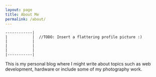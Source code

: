 ```yaml
---
layout: page
title: About Me
permalink: /about/
---
```



    ------------|
    |           |  //TODO: Insert a flattering profile picture :)
    |           |
    |           |
    |           |
    |-----------|


This is my personal blog where I might write about topics such as web development, hardware or include some
of my photography work.
